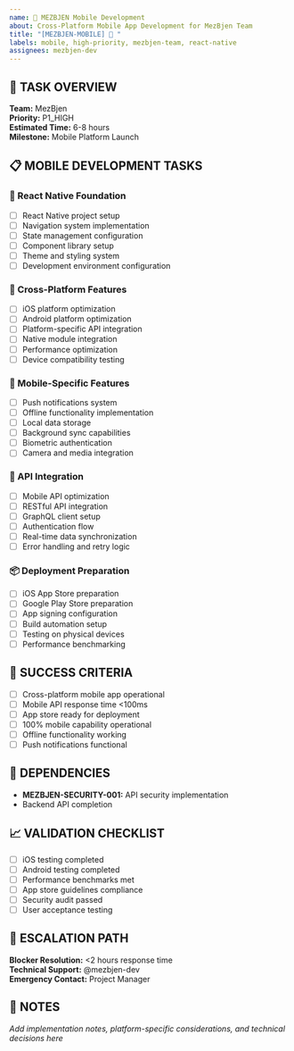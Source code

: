 ```yaml
---
name: 📱 MEZBJEN Mobile Development
about: Cross-Platform Mobile App Development for MezBjen Team
title: "[MEZBJEN-MOBILE] 📱 "
labels: mobile, high-priority, mezbjen-team, react-native
assignees: mezbjen-dev
---
```


## 🎯 **TASK OVERVIEW**
**Team:** MezBjen  
**Priority:** P1_HIGH  
**Estimated Time:** 6-8 hours  
**Milestone:** Mobile Platform Launch  

## 📋 **MOBILE DEVELOPMENT TASKS**

### **📱 React Native Foundation**
- [ ] React Native project setup
- [ ] Navigation system implementation
- [ ] State management configuration
- [ ] Component library setup
- [ ] Theme and styling system
- [ ] Development environment configuration

### **🔄 Cross-Platform Features**
- [ ] iOS platform optimization
- [ ] Android platform optimization
- [ ] Platform-specific API integration
- [ ] Native module integration
- [ ] Performance optimization
- [ ] Device compatibility testing

### **🔔 Mobile-Specific Features**
- [ ] Push notifications system
- [ ] Offline functionality implementation
- [ ] Local data storage
- [ ] Background sync capabilities
- [ ] Biometric authentication
- [ ] Camera and media integration

### **🔗 API Integration**
- [ ] Mobile API optimization
- [ ] RESTful API integration
- [ ] GraphQL client setup
- [ ] Authentication flow
- [ ] Real-time data synchronization
- [ ] Error handling and retry logic

### **📦 Deployment Preparation**
- [ ] iOS App Store preparation
- [ ] Google Play Store preparation
- [ ] App signing configuration
- [ ] Build automation setup
- [ ] Testing on physical devices
- [ ] Performance benchmarking

## 🎯 **SUCCESS CRITERIA**
- [ ] Cross-platform mobile app operational
- [ ] Mobile API response time <100ms
- [ ] App store ready for deployment
- [ ] 100% mobile capability operational
- [ ] Offline functionality working
- [ ] Push notifications functional

## 🔄 **DEPENDENCIES**
- **MEZBJEN-SECURITY-001:** API security implementation
- Backend API completion

## 📈 **VALIDATION CHECKLIST**
- [ ] iOS testing completed
- [ ] Android testing completed
- [ ] Performance benchmarks met
- [ ] App store guidelines compliance
- [ ] Security audit passed
- [ ] User acceptance testing

## 🚨 **ESCALATION PATH**
**Blocker Resolution:** <2 hours response time  
**Technical Support:** @mezbjen-dev  
**Emergency Contact:** Project Manager

## 📝 **NOTES**
*Add implementation notes, platform-specific considerations, and technical decisions here*
